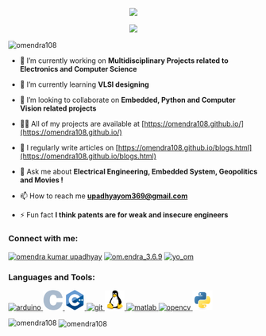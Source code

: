 <p align="center">
  <img src="https://readme-typing-svg.herokuapp.com?font=Fira+Code&size=24&pause=1000&center=true&vCenter=true&width=435&lines=Hi%2C+I'm+Omendra+Kumar+Upadhyay;Aspiring+Engineer;Tech+Enthusiast" />
</p>
<p align="center">
  <img src="https://readme-typing-svg.herokuapp.com?font=Fira+Code&size=22&pause=1000&center=true&vCenter=true&width=435&lines=Learn..;Share..;Grow !" />
</p>

<p align="left"> <img src="https://komarev.com/ghpvc/?username=omendra108&label=Profile%20views&color=0e75b6&style=flat" alt="omendra108" /> </p>

- 🔭 I’m currently working on **Multidisciplinary Projects related to Electronics and Computer Science**

- 🌱 I’m currently learning **VLSI designing**

- 👯 I’m looking to collaborate on **Embedded, Python and Computer Vision related projects**

- 👨‍💻 All of my projects are available at [https://omendra108.github.io/](https://omendra108.github.io/)

- 📝 I regularly write articles on [https://omendra108.github.io/blogs.html](https://omendra108.github.io/blogs.html)

- 💬 Ask me about **Electrical Engineering, Embedded System, Geopolitics and Movies !**

- 📫 How to reach me **upadhyayom369@gmail.com**

- ⚡ Fun fact **I think patents are for weak and insecure engineers**

<h3 align="left">Connect with me:</h3>
<p align="left">
<a href="https://linkedin.com/in/omendra kumar upadhyay" target="blank"><img align="center" src="https://raw.githubusercontent.com/rahuldkjain/github-profile-readme-generator/master/src/images/icons/Social/linked-in-alt.svg" alt="omendra kumar upadhyay" height="30" width="40" /></a>
<a href="https://instagram.com/om.endra_3.6.9" target="blank"><img align="center" src="https://raw.githubusercontent.com/rahuldkjain/github-profile-readme-generator/master/src/images/icons/Social/instagram.svg" alt="om.endra_3.6.9" height="30" width="40" /></a>
<a href="https://www.leetcode.com/yo_om" target="blank"><img align="center" src="https://raw.githubusercontent.com/rahuldkjain/github-profile-readme-generator/master/src/images/icons/Social/leet-code.svg" alt="yo_om" height="30" width="40" /></a>
</p>

<h3 align="left">Languages and Tools:</h3>
<p align="left"> <a href="https://www.arduino.cc/" target="_blank" rel="noreferrer"> <img src="https://cdn.worldvectorlogo.com/logos/arduino-1.svg" alt="arduino" width="40" height="40"/> </a> <a href="https://www.cprogramming.com/" target="_blank" rel="noreferrer"> <img src="https://raw.githubusercontent.com/devicons/devicon/master/icons/c/c-original.svg" alt="c" width="40" height="40"/> </a> <a href="https://www.w3schools.com/cpp/" target="_blank" rel="noreferrer"> <img src="https://raw.githubusercontent.com/devicons/devicon/master/icons/cplusplus/cplusplus-original.svg" alt="cplusplus" width="40" height="40"/> </a> <a href="https://git-scm.com/" target="_blank" rel="noreferrer"> <img src="https://www.vectorlogo.zone/logos/git-scm/git-scm-icon.svg" alt="git" width="40" height="40"/> </a> <a href="https://www.linux.org/" target="_blank" rel="noreferrer"> <img src="https://raw.githubusercontent.com/devicons/devicon/master/icons/linux/linux-original.svg" alt="linux" width="40" height="40"/> </a> <a href="https://www.mathworks.com/" target="_blank" rel="noreferrer"> <img src="https://upload.wikimedia.org/wikipedia/commons/2/21/Matlab_Logo.png" alt="matlab" width="40" height="40"/> </a> <a href="https://opencv.org/" target="_blank" rel="noreferrer"> <img src="https://www.vectorlogo.zone/logos/opencv/opencv-icon.svg" alt="opencv" width="40" height="40"/> </a> <a href="https://www.python.org" target="_blank" rel="noreferrer"> <img src="https://raw.githubusercontent.com/devicons/devicon/master/icons/python/python-original.svg" alt="python" width="40" height="40"/> </a> </p>

<p><img align="left" src="https://github-readme-stats.vercel.app/api/top-langs?username=omendra108&show_icons=true&locale=en&layout=compact" alt="omendra108" /></p>

<p>&nbsp;<img align="center" src="https://github-readme-stats.vercel.app/api?username=omendra108&show_icons=true&locale=en" alt="omendra108" /></p>
